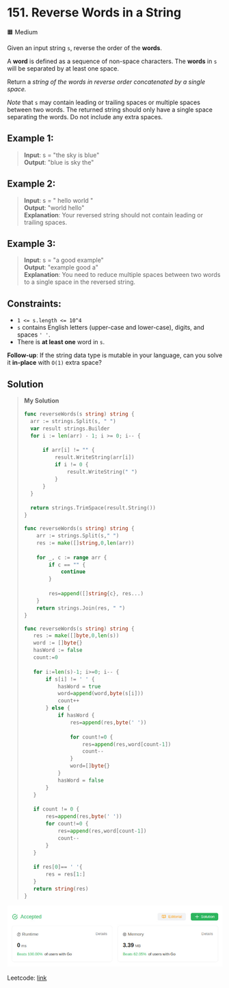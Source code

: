 # 151. Reverse Words in a String
🟧 Medium

Given an input string `s`, reverse the order of the **words**.

A **word** is defined as a sequence of non-space characters. The **words** in `s` will be separated by at least one space.

Return a *string of the words in reverse order concatenated by a single space.*

*Note* that `s` may contain leading or trailing spaces or multiple spaces between two words. The returned string should only have a single space separating the words. Do not include any extra spaces.

 

## Example 1:
> **Input**: s = "the sky is blue" \
> **Output**: "blue is sky the"

## Example 2:
> **Input**: s = "  hello world  " \
> **Output**: "world hello" \
> **Explanation**: Your reversed string should not contain leading or trailing spaces.

## Example 3:
> **Input**: s = "a good   example" \
> **Output**: "example good a" \
> **Explanation**: You need to reduce multiple spaces between two words to a single space in the reversed string.

## Constraints:
* `1 <= s.length <= 10^4`
* `s` contains English letters (upper-case and lower-case), digits, and spaces `' '`.
* There is **at least one** word in `s`.

**Follow-up**: If the string data type is mutable in your language, can you solve it **in-place** with `O(1)` extra space?

## Solution
> **My Solution**
> ```go
> func reverseWords(s string) string {
> 	arr := strings.Split(s, " ")
> 	var result strings.Builder
> 	for i := len(arr) - 1; i >= 0; i-- {
> 
> 		if arr[i] != "" {
> 			result.WriteString(arr[i])
> 			if i != 0 {
> 				result.WriteString(" ")
> 			}
> 		}
> 	}
> 
> 	return strings.TrimSpace(result.String())
> }
> ```
>```go
> func reverseWords(s string) string {
>     arr := strings.Split(s," ")
>     res := make([]string,0,len(arr))
> 
>     for _, c := range arr {
>         if c == "" {
>             continue
>         }
>         
>         res=append([]string{c}, res...)
>     }
>     return strings.Join(res, " ")
> }
>```
>
>```go
>func reverseWords(s string) string {
>    res := make([]byte,0,len(s))
>    word := []byte{}
>    hasWord := false
>    count:=0
>
>    for i:=len(s)-1; i>=0; i-- {
>        if s[i] != ' ' {
>            hasWord = true
>            word=append(word,byte(s[i]))
>            count++
>        } else {
>            if hasWord {
>                res=append(res,byte(' '))
>
>                for count!=0 {
>                    res=append(res,word[count-1])
>                    count--
>                }
>                word=[]byte{}
>            }
>            hasWord = false
>        }
>    }
>
>    if count != 0 {
>        res=append(res,byte(' '))
>        for count!=0 {
>            res=append(res,word[count-1])
>            count--
>        }
>    }
>
>    if res[0]== ' '{
>        res = res[1:]
>    }
>    return string(res)
>}
>```

![result](151.png)

Leetcode: [link](https://leetcode.com/problems/reverse-words-in-a-string/description/)